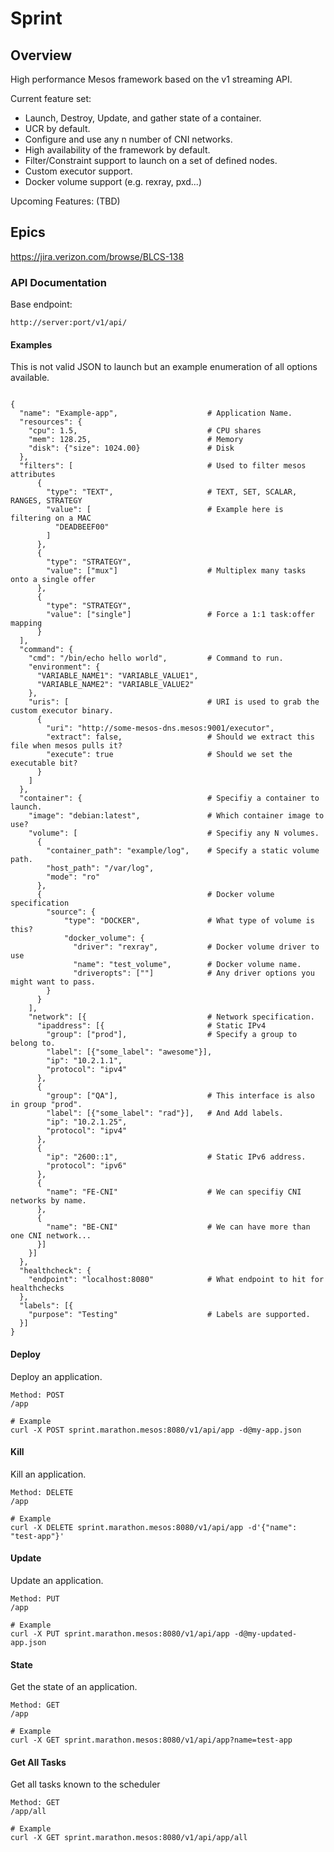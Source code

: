 # Sprint

## Overview

High performance Mesos framework based on the v1 streaming API.

Current feature set:
- Launch, Destroy, Update, and gather state of a container.
- UCR by default.
- Configure and use any n number of CNI networks.
- High availability of the framework by default.
- Filter/Constraint support to launch on a set of defined nodes.
- Custom executor support.
- Docker volume support (e.g. rexray, pxd...)

Upcoming Features:
(TBD)

## Epics
https://jira.verizon.com/browse/BLCS-138

### API Documentation ###
Base endpoint:
<pre><code>http://server:port/v1/api/</code></pre>

#### Examples ####
This is not valid JSON to launch but an example enumeration of all options available.

<pre><code>
{
  "name": "Example-app",                    # Application Name.
  "resources": {
    "cpu": 1.5,                             # CPU shares
    "mem": 128.25,                          # Memory
    "disk": {"size": 1024.00}               # Disk
  },
  "filters": [                              # Used to filter mesos attributes
      {
        "type": "TEXT",                     # TEXT, SET, SCALAR, RANGES, STRATEGY
        "value": [                          # Example here is filtering on a MAC
          "DEADBEEF00"
        ]
      },
      {
        "type": "STRATEGY",
        "value": ["mux"]                    # Multiplex many tasks onto a single offer
      },
      {
        "type": "STRATEGY",
        "value": ["single"]                 # Force a 1:1 task:offer mapping
      }
  ],
  "command": {
    "cmd": "/bin/echo hello world",         # Command to run.
    "environment": {
      "VARIABLE_NAME1": "VARIABLE_VALUE1",
      "VARIABLE_NAME2": "VARIABLE_VALUE2"
    },
    "uris": [                               # URI is used to grab the custom executor binary.
      { 
        "uri": "http://some-mesos-dns.mesos:9001/executor",
        "extract": false,                   # Should we extract this file when mesos pulls it?
        "execute": true                     # Should we set the executable bit?
      }
    ]
  },
  "container": {                            # Specifiy a container to launch.
    "image": "debian:latest",               # Which container image to use?
    "volume": [                             # Specifiy any N volumes.
      {
        "container_path": "example/log",    # Specify a static volume path.
        "host_path": "/var/log",
        "mode": "ro"
      },
      {                                     # Docker volume specification
        "source": {
            "type": "DOCKER",               # What type of volume is this?
            "docker_volume": { 
              "driver": "rexray",           # Docker volume driver to use
              "name": "test_volume",        # Docker volume name.
              "driveropts": [""]            # Any driver options you might want to pass.
        }
      }
    ],
    "network": [{                           # Network specification.
      "ipaddress": [{                       # Static IPv4
        "group": ["prod"],                  # Specify a group to belong to.
        "label": [{"some_label": "awesome"}],
        "ip": "10.2.1.1",
        "protocol": "ipv4"
      },
      {                    
        "group": ["QA"],                    # This interface is also in group "prod".
        "label": [{"some_label": "rad"}],   # And Add labels.
        "ip": "10.2.1.25",
        "protocol": "ipv4"
      },
      {
        "ip": "2600::1",                    # Static IPv6 address.
        "protocol": "ipv6"
      },
      {
        "name": "FE-CNI"                    # We can specifiy CNI networks by name.
      },
      {
        "name": "BE-CNI"                    # We can have more than one CNI network...
      }]
    }]
  },
  "healthcheck": {
    "endpoint": "localhost:8080"            # What endpoint to hit for healthchecks
  },
  "labels": [{
    "purpose": "Testing"                    # Labels are supported.
  }]
}
</code></pre>

#### Deploy ####
Deploy an application.
<pre><code>Method: POST
/app

# Example
curl -X POST sprint.marathon.mesos:8080/v1/api/app -d@my-app.json
</pre></code>

#### Kill ####
Kill an application.
<pre><code>Method: DELETE
/app

# Example
curl -X DELETE sprint.marathon.mesos:8080/v1/api/app -d'{"name": "test-app"}'
</pre></code>

#### Update ####
Update an application.
<pre><code>Method: PUT
/app

# Example
curl -X PUT sprint.marathon.mesos:8080/v1/api/app -d@my-updated-app.json
</pre></code>

#### State ####
Get the state of an application.
<pre><code>Method: GET
/app

# Example
curl -X GET sprint.marathon.mesos:8080/v1/api/app?name=test-app
</pre></code>

#### Get All Tasks ####
Get all tasks known to the scheduler
<pre><code>Method: GET
/app/all

# Example
curl -X GET sprint.marathon.mesos:8080/v1/api/app/all
</pre></code>